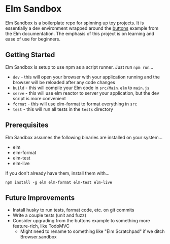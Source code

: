# Elm Sandbox

Elm Sandbox is a boilerplate repo for spinning up toy projects. It is essentially a dev environment wrapped around the [buttons](https://elm-lang.org/examples/buttons) example from the Elm documentation. The emphasis of this project is on learning and ease of use for beginners.

## Getting Started

Elm Sandbox is setup to use npm as a script runner. Just run `npm run`...
- `dev` - this will open your browser with your application running and the browser will be reloaded after any code changes
- `build` - this will compile your Elm code in `src/Main.elm` to `main.js`
- `serve` - this will use elm reactor to server your application, but the dev script is more convenient
- `format` - this will use elm-format to format everything in `src`
- `test` - this will run all tests in the `tests` directory

## Prerequisites

Elm Sandbox assumes the following binaries are installed on your system...
- elm
- elm-format
- elm-test
- elm-live

If you don't already have them, install them with...
```
npm install -g elm elm-format elm-test elm-live
```

## Future Improvements

- Install husky to run tests, format code, etc. on git commits
- Write a couple tests (unit and fuzz)
- Consider upgrading from the buttons example to something more feature-rich, like TodoMVC
  - Might need to rename to something like "Elm Scratchpad" if we ditch Browser.sandbox
